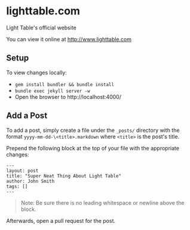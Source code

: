 lighttable.com
===================

Light Table's official website

You can view it online at  http://www.lighttable.com

## Setup

To view changes locally:

* `gem install bundler && bundle install`
* `bundle exec jekyll server -w`
* Open the browser to http://localhost:4000/

## Add a Post

To add a post, simply create a file under the `_posts/` directory with the format `yyyy-mm-dd-\<title>.markdown` where `<title>` is the post's title.

Prepend the following block at the top of your file with the appropriate changes:

```
---
layout: post
title: "Super Neat Thing About Light Table"
author: John Smith
tags: []
---
```

> Note: Be sure there is no leading whitespace or newline above the block.

Afterwards, open a pull request for the post.
